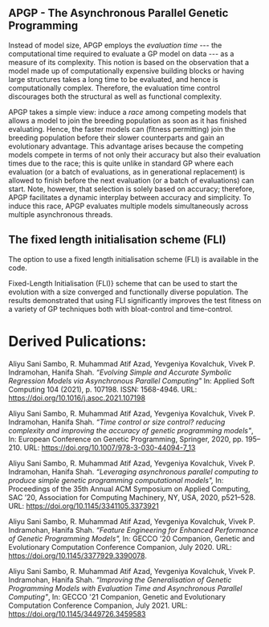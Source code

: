 ## APGP - The Asynchronous Parallel Genetic Programming 


Instead of model size, APGP employs the *evaluation time* --- the computational time required to evaluate a GP model on data --- as a measure of its complexity. This notion is based on the observation that a model made up of computationally expensive building blocks or having large structures takes a long time to be evaluated, and hence is computationally complex. Therefore, the evaluation time control discourages both the structural as well as functional complexity. 

APGP takes a simple view: induce a *race* among competing models that allows a model to join the breeding population as soon as it has finished evaluating. Hence, the faster models can (fitness permitting) join the breeding population before their slower counterparts and gain an evolutionary advantage. This advantage arises because the competing models compete in terms of not only their accuracy but also their evaluation times due to the race; this is quite unlike in standard GP where each evaluation (or a batch of evaluations, as in generational replacement) is allowed to finish before the next evaluation (or a batch of evaluations) can start. Note, however, that selection is solely based on accuracy; therefore, APGP facilitates a dynamic interplay between accuracy and simplicity. To induce this race, APGP evaluates multiple models simultaneously across multiple asynchronous threads. 


## The fixed length initialisation scheme (FLI)
The option to use a fixed length initialisation scheme (FLI) is available in the code.

Fixed-Length Initialisation (FLI)}  scheme that can be used to start the evolution with a size converged and functionally diverse population.  The results demonstrated that using FLI significantly improves the test fitness on a variety of GP techniques both with bloat-control and time-control.


# Derived Pulications:

Aliyu Sani Sambo, R. Muhammad Atif Azad, Yevgeniya Kovalchuk, Vivek P. Indramohan, Hanifa Shah.  *“Evolving Simple and Accurate Symbolic Regression Models via Asynchronous Parallel Computing"* In: Applied Soft Computing 104 (2021), p. 107198. ISSN: 1568-4946.
 URL: https://doi.org/10.1016/j.asoc.2021.107198

Aliyu Sani Sambo, R. Muhammad Atif Azad, Yevgeniya Kovalchuk, Vivek P. Indramohan, Hanifa Shah.  *“Time control or size control? reducing complexity and improving the accuracy of genetic programming models"*, In: European Conference on Genetic Programming, Springer, 2020, pp. 195–210. URL: https://doi.org/10.1007/978-3-030-44094-7_13

Aliyu Sani Sambo, R. Muhammad Atif Azad, Yevgeniya Kovalchuk, Vivek P. Indramohan, Hanifa Shah. *“Leveraging asynchronous parallel computing to produce simple genetic programming computational models",* In: Proceedings of the 35th Annual ACM Symposium on Applied Computing, SAC ’20, Association for Computing Machinery, NY, USA, 2020, p521–528. URL: https://doi.org/10.1145/3341105.3373921

Aliyu Sani Sambo, R. Muhammad Atif Azad, Yevgeniya Kovalchuk, Vivek P. Indramohan, Hanifa Shah. *“Feature Engineering for Enhanced Performance of Genetic Programming Models",*
In: GECCO '20 Companion, Genetic and Evolutionary Computation Conference Companion, July 2020. URL: https://doi.org/10.1145/3377929.3390078.
 
Aliyu Sani Sambo, R. Muhammad Atif Azad, Yevgeniya Kovalchuk, Vivek P. Indramohan, Hanifa Shah. *“Improving the Generalisation of Genetic Programming Models with Evaluation Time and Asynchronous Parallel Computing"*, In: GECCO '21 Companion, Genetic and Evolutionary Computation Conference Companion, July 2021. URL: https://doi.org/10.1145/3449726.3459583
